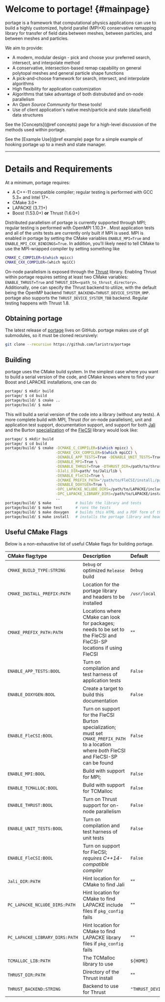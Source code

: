 # Welcome to portage!   {#mainpage}

portage is a framework that computational physics applications can use
to build a highly customized, hybrid parallel (MPI+X) conservative
remapping library for transfer of field data between meshes, between
particles, and between meshes and particles.

We aim to provide:
- A modern, modular design - pick and choose your preferred search,
  intersect, and interpolate method
- A conservative, intersection-based remap capability on general
  polytopal meshes and general particle shape functions
- A pick-and-choose framework for search, intersect, and interpolate
  algorithms
- High flexibility for application customization
- Algorithms that take advantage of both distrubuted and on-node parallelism
- An _Open Source Community_ for these tools!
- Use of client application's native mesh/particle and state
  (data/field) data structures

See the [Concepts](@ref concepts) page for a high-level discussion of
the methods used within portage.

See the [Example Use](@ref example) page for a simple example of
hooking portage up to a mesh and state manager.

---

# Details and Requirements

At a minimum, portage requires:
- A C++-11 compatible compiler; regular testing is performed with GCC
  5.3+ and Intel 17+.
- CMake 3.0+
- LAPACKE (3.7.1+)
- Boost (1.53.0+) **or** Thrust (1.6.0+)

Distributed parallelism of portage is currently supported through MPI;
regular testing is performed with OpenMPI 1.10.3+ .  Most application
tests and all of the units tests are currently only built if MPI is
used.  MPI is enabled in portage by setting the CMake variables
`ENABLE_MPI=True` and `ENABLE_MPI_CXX_BINDINGS=True`.  In addition,
you'll likely need to tell CMake to use the MPI-wrapped compiler by
setting something like

```sh
CMAKE_C_COMPILER=$(which mpicc)
CMAKE_CXX_COMPILER=(which mpiCC)
```

On-node parallelism is exposed through
the [Thrust](https://thrust.github.io) library.  Enabling Thrust
within portage requires setting at least two CMake variables:
`ENABLE_THRUST=True` and `THRUST_DIR=<path_to_thrust_directory>`.
Additionally, one can specify the Thrust backend to utilize, with the
default being the OpenMP backend
`THRUST_BACKEND=THRUST_DEVICE_SYSTEM_OMP`.  portage also supports the
`THRUST_DEVICE_SYSTEM_TBB` backend.  Regular testing happens with
Thrust 1.8.

## Obtaining portage

The latest release of [portage](https://github.com/laristra/portage)
lives on GitHub.  portage makes use of git submodules, so it must be
cloned recursively:

```sh
git clone --recursive https://github.com/laristra/portage
```

## Building

portage uses the CMake build system.  In the simplest case where you
want to build a serial version of the code, and CMake knows where to
find your Boost and LAPACKE installations, one can do

```sh
portage/ $ mkdir build
portage/ $ cd build
portage/build/ $ cmake ..
portage/build/ $ make
```

This will build a serial version of the code into a library (without
any tests).  A more complete build with MPI, Thrust (for on-node
parallelism), unit and application test support, documentation
support, and support for both [Jali](https://github.com/lanl/jali) and
the Burton [specialization](https://github.com/laristra/flecsi-sp) of
the [FleCSI](https://github.com/laristra/flecsi) library would look
like:

```sh
portage/ $ mkdir build
portage/ $ cd build
portage/build/ $ cmake -DCMAKE_C_COMPILER=$(which mpicc) \
                       -DCMAKE_CXX_COMPILER=$(which mpiCC) \
					   -DENABLE_APP_TESTS=True -DENABLE_UNIT_TESTS=True \
					   -DENABLE_MPI=True \
					   -DENABLE_THRUST=True -DTHRUST_DIR=/path/to/thrust/include/directory \
					   -DJali_DIR=path/ to/Jali/lib \
					   -DENABLE_FleCSI=True \
					   -DCMAKE_PREFIX_PATH="/path/to/FleCSI/install;/path/to/FleCSI-sp/install" \
					   -DENABLE_DOXYGEN=True \
					   -DPC_LAPACKE_NCLUDE_DIRS=/path/to/LAPACKE/include \
					   -DPC_LAPACKE_LIBRARY_DIRS=/path/to/LAPACKE/install \
					   ..
portage/build/ $ make           # builds the library and tests
portage/build/ $ make test      # runs the tests
portage/build/ $ make doxygen   # builds this HTML and a PDF form of the documentation
portage/build/ $ make install   # installs the portage library and headers into CMAKE_INSTALL_PREFIX
```

## Useful CMake Flags
Below is a non-exhaustive list of useful CMake flags for building
portage.

| CMake flag:type | Description | Default |
|:----------|:------------|:--------|
| `CMAKE_BUILD_TYPE:STRING`| `Debug` or optimized `Release` build | `Debug` |
| `CMAKE_INSTALL_PREFIX:PATH` | Location for the portage library and headers to be installed | `/usr/local` |
| `CMAKE_PREFIX_PATH:PATH` | Locations where CMake can look for packages; needs to be set to the FleCSI and FleCSI-SP locations if using FleCSI | "" |
| `ENABLE_APP_TESTS:BOOL` | Turn on compilation and test harness of application tests | `False` |
| `ENABLE_DOXYGEN:BOOL` | Create a target to build this documentation | `False` |
| `ENABLE_FleCSI:BOOL` | Turn on support for the FleCSI Burton specialization; must set `CMAKE_PREFIX_PATH` to a location where _both_ FleCSI and FleCSI-SP can be found | `False` |
| `ENABLE_MPI:BOOL` | Build with support for MPI; | `False` |
| `ENABLE_TCMALLOC:BOOL` | Build with support for TCMalloc | `False` |
| `ENABLE_THRUST:BOOL` | Turn on Thrust support for on-node parallelism | `False` |
| `ENABLE_UNIT_TESTS:BOOL` | Turn on compilation and test harness of unit tests | `False` |
| `ENABLE_FleCSI:BOOL` | Turn on support for FleCSI; _requires C++14-compatible compiler_ | `False` |
| `Jali_DIR:PATH` | Hint location for CMake to find Jali | "" |
| `PC_LAPACKE_NCLUDE_DIRS:PATH` | Hint location for CMake to find LAPACKE include files if `pkg_config` fails | "" |
| `PC_LAPACKE_LIBRARY_DIRS:PATH` | Hint location for CMake to find LAPACKE library files if `pkg_config` fails | "" |
| `TCMALLOC_LIB:PATH` | The TCMalloc library to use | `${HOME}` |
| `THRUST_DIR:PATH` | Directory of the Thrust install | "" |
| `THRUST_BACKEND:STRING` | Backend to use for Thrust | `"THRUST_DEVICE_SYSTEM_OMP"` |
